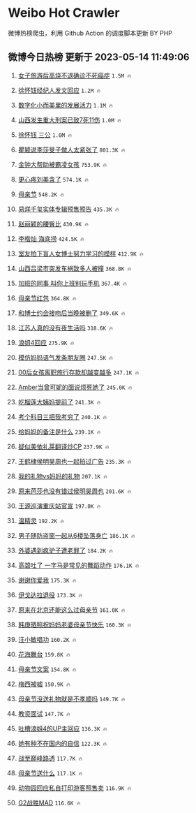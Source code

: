 # Weibo Hot Crawler 



微博热榜爬虫，利用 Github Action 的调度脚本更新 BY PHP 


## 微博今日热榜 更新于 2023-05-14 11:49:06 
1. [女子旅游后高烧不退确诊不死癌症](https://s.weibo.com/weibo?q=%23%E5%A5%B3%E5%AD%90%E6%97%85%E6%B8%B8%E5%90%8E%E9%AB%98%E7%83%A7%E4%B8%8D%E9%80%80%E7%A1%AE%E8%AF%8A%E4%B8%8D%E6%AD%BB%E7%99%8C%E7%97%87%23&t=31&band_rank=1&Refer=top) `1.5M 🔥` 

1. [徐怀钰经纪人发文回应](https://s.weibo.com/weibo?q=%23%E5%BE%90%E6%80%80%E9%92%B0%E7%BB%8F%E7%BA%AA%E4%BA%BA%E5%8F%91%E6%96%87%E5%9B%9E%E5%BA%94%23&t=31&band_rank=2&Refer=top) `1.2M 🔥` 

1. [数字化小而美里的发展活力](https://s.weibo.com/weibo?q=%23%E6%95%B0%E5%AD%97%E5%8C%96%E5%B0%8F%E8%80%8C%E7%BE%8E%E9%87%8C%E7%9A%84%E5%8F%91%E5%B1%95%E6%B4%BB%E5%8A%9B%23&t=31&band_rank=3&Refer=top) `1.1M 🔥` 

1. [山西发生重大刑案已致7死11伤](https://s.weibo.com/weibo?q=%23%E5%B1%B1%E8%A5%BF%E5%8F%91%E7%94%9F%E9%87%8D%E5%A4%A7%E5%88%91%E6%A1%88%E5%B7%B2%E8%87%B47%E6%AD%BB11%E4%BC%A4%23&t=31&band_rank=4&Refer=top) `1.0M 🔥` 

1. [徐怀钰 三公](https://s.weibo.com/weibo?q=%E5%BE%90%E6%80%80%E9%92%B0%20%E4%B8%89%E5%85%AC&t=31&band_rank=5&Refer=top) `1.0M 🔥` 

1. [瞿颖说李莎旻子做人太紧张了](https://s.weibo.com/weibo?q=%23%E7%9E%BF%E9%A2%96%E8%AF%B4%E6%9D%8E%E8%8E%8E%E6%97%BB%E5%AD%90%E5%81%9A%E4%BA%BA%E5%A4%AA%E7%B4%A7%E5%BC%A0%E4%BA%86%23&t=31&band_rank=6&Refer=top) `801.3K 🔥` 

1. [金钟大帮助被霸凌女孩](https://s.weibo.com/weibo?q=%23%E9%87%91%E9%92%9F%E5%A4%A7%E5%B8%AE%E5%8A%A9%E8%A2%AB%E9%9C%B8%E5%87%8C%E5%A5%B3%E5%AD%A9%23&t=31&band_rank=7&Refer=top) `753.9K 🔥` 

1. [更心疼刘美含了](https://s.weibo.com/weibo?q=%23%E6%9B%B4%E5%BF%83%E7%96%BC%E5%88%98%E7%BE%8E%E5%90%AB%E4%BA%86%23&t=31&band_rank=8&Refer=top) `574.1K 🔥` 

1. [母亲节](https://s.weibo.com/weibo?q=%E6%AF%8D%E4%BA%B2%E8%8A%82&t=31&band_rank=9&Refer=top) `548.2K 🔥` 

1. [易烊千玺实体专辑预售预告](https://s.weibo.com/weibo?q=%23%E6%98%93%E7%83%8A%E5%8D%83%E7%8E%BA%E5%AE%9E%E4%BD%93%E4%B8%93%E8%BE%91%E9%A2%84%E5%94%AE%E9%A2%84%E5%91%8A%23&t=31&band_rank=10&Refer=top) `435.3K 🔥` 

1. [赵丽颖的腰臀比](https://s.weibo.com/weibo?q=%23%E8%B5%B5%E4%B8%BD%E9%A2%96%E7%9A%84%E8%85%B0%E8%87%80%E6%AF%94%23&t=31&band_rank=11&Refer=top) `430.9K 🔥` 

1. [李楷灿 海底捞](https://s.weibo.com/weibo?q=%E6%9D%8E%E6%A5%B7%E7%81%BF%20%E6%B5%B7%E5%BA%95%E6%8D%9E&t=31&band_rank=12&Refer=top) `424.5K 🔥` 

1. [室友拍下盲人女博士努力学习的模样](https://s.weibo.com/weibo?q=%23%E5%AE%A4%E5%8F%8B%E6%8B%8D%E4%B8%8B%E7%9B%B2%E4%BA%BA%E5%A5%B3%E5%8D%9A%E5%A3%AB%E5%8A%AA%E5%8A%9B%E5%AD%A6%E4%B9%A0%E7%9A%84%E6%A8%A1%E6%A0%B7%23&t=31&band_rank=13&Refer=top) `412.9K 🔥` 

1. [山西吕梁市突发车祸致多人被撞](https://s.weibo.com/weibo?q=%E5%B1%B1%E8%A5%BF%E5%90%95%E6%A2%81%E5%B8%82%E7%AA%81%E5%8F%91%E8%BD%A6%E7%A5%B8%E8%87%B4%E5%A4%9A%E4%BA%BA%E8%A2%AB%E6%92%9E&t=31&band_rank=14&Refer=top) `368.8K 🔥` 

1. [加班的同事 叫你上班别玩手机](https://s.weibo.com/weibo?q=%E5%8A%A0%E7%8F%AD%E7%9A%84%E5%90%8C%E4%BA%8B%20%E5%8F%AB%E4%BD%A0%E4%B8%8A%E7%8F%AD%E5%88%AB%E7%8E%A9%E6%89%8B%E6%9C%BA&t=31&band_rank=15&Refer=top) `367.4K 🔥` 

1. [母亲节红包](https://s.weibo.com/weibo?q=%E6%AF%8D%E4%BA%B2%E8%8A%82%E7%BA%A2%E5%8C%85&t=31&band_rank=16&Refer=top) `364.8K 🔥` 

1. [和博士约会接吻后当晚被删了](https://s.weibo.com/weibo?q=%23%E5%92%8C%E5%8D%9A%E5%A3%AB%E7%BA%A6%E4%BC%9A%E6%8E%A5%E5%90%BB%E5%90%8E%E5%BD%93%E6%99%9A%E8%A2%AB%E5%88%A0%E4%BA%86%23&t=31&band_rank=17&Refer=top) `349.6K 🔥` 

1. [江苏人真的没有夜生活吗](https://s.weibo.com/weibo?q=%23%E6%B1%9F%E8%8B%8F%E4%BA%BA%E7%9C%9F%E7%9A%84%E6%B2%A1%E6%9C%89%E5%A4%9C%E7%94%9F%E6%B4%BB%E5%90%97%23&t=31&band_rank=18&Refer=top) `318.6K 🔥` 

1. [浪姐4回应](https://s.weibo.com/weibo?q=%23%E6%B5%AA%E5%A7%904%E5%9B%9E%E5%BA%94%23&t=31&band_rank=19&Refer=top) `275.9K 🔥` 

1. [模仿妈妈语气发条朋友圈](https://s.weibo.com/weibo?q=%23%E6%A8%A1%E4%BB%BF%E5%A6%88%E5%A6%88%E8%AF%AD%E6%B0%94%E5%8F%91%E6%9D%A1%E6%9C%8B%E5%8F%8B%E5%9C%88%23&t=31&band_rank=20&Refer=top) `247.5K 🔥` 

1. [00后女孩离职旅行存款却越变越多](https://s.weibo.com/weibo?q=%2300%E5%90%8E%E5%A5%B3%E5%AD%A9%E7%A6%BB%E8%81%8C%E6%97%85%E8%A1%8C%E5%AD%98%E6%AC%BE%E5%8D%B4%E8%B6%8A%E5%8F%98%E8%B6%8A%E5%A4%9A%23&t=31&band_rank=21&Refer=top) `247.1K 🔥` 

1. [Amber当曾可妮的面说烦死她了](https://s.weibo.com/weibo?q=%23Amber%E5%BD%93%E6%9B%BE%E5%8F%AF%E5%A6%AE%E7%9A%84%E9%9D%A2%E8%AF%B4%E7%83%A6%E6%AD%BB%E5%A5%B9%E4%BA%86%23&t=31&band_rank=22&Refer=top) `245.0K 🔥` 

1. [吃榴莲大姨妈提前了](https://s.weibo.com/weibo?q=%23%E5%90%83%E6%A6%B4%E8%8E%B2%E5%A4%A7%E5%A7%A8%E5%A6%88%E6%8F%90%E5%89%8D%E4%BA%86%23&t=31&band_rank=23&Refer=top) `241.3K 🔥` 

1. [考个科目三把我考穷了](https://s.weibo.com/weibo?q=%23%E8%80%83%E4%B8%AA%E7%A7%91%E7%9B%AE%E4%B8%89%E6%8A%8A%E6%88%91%E8%80%83%E7%A9%B7%E4%BA%86%23&t=31&band_rank=24&Refer=top) `240.1K 🔥` 

1. [给妈妈的备注是什么](https://s.weibo.com/weibo?q=%23%E7%BB%99%E5%A6%88%E5%A6%88%E7%9A%84%E5%A4%87%E6%B3%A8%E6%98%AF%E4%BB%80%E4%B9%88%23&t=31&band_rank=25&Refer=top) `239.1K 🔥` 

1. [疑似美依礼芽翻译炒CP](https://s.weibo.com/weibo?q=%23%E7%96%91%E4%BC%BC%E7%BE%8E%E4%BE%9D%E7%A4%BC%E8%8A%BD%E7%BF%BB%E8%AF%91%E7%82%92CP%23&t=31&band_rank=26&Refer=top) `237.9K 🔥` 

1. [王鹤棣侯明昊周也一起拍过广告](https://s.weibo.com/weibo?q=%23%E7%8E%8B%E9%B9%A4%E6%A3%A3%E4%BE%AF%E6%98%8E%E6%98%8A%E5%91%A8%E4%B9%9F%E4%B8%80%E8%B5%B7%E6%8B%8D%E8%BF%87%E5%B9%BF%E5%91%8A%23&t=31&band_rank=27&Refer=top) `235.3K 🔥` 

1. [我的礼物vs妈妈的礼物](https://s.weibo.com/weibo?q=%23%E6%88%91%E7%9A%84%E7%A4%BC%E7%89%A9vs%E5%A6%88%E5%A6%88%E7%9A%84%E7%A4%BC%E7%89%A9%23&t=31&band_rank=28&Refer=top) `207.1K 🔥` 

1. [原来芭莎也没有错过侯明昊周也](https://s.weibo.com/weibo?q=%23%E5%8E%9F%E6%9D%A5%E8%8A%AD%E8%8E%8E%E4%B9%9F%E6%B2%A1%E6%9C%89%E9%94%99%E8%BF%87%E4%BE%AF%E6%98%8E%E6%98%8A%E5%91%A8%E4%B9%9F%23&t=31&band_rank=29&Refer=top) `201.6K 🔥` 

1. [王源巡演重庆站官宣](https://s.weibo.com/weibo?q=%23%E7%8E%8B%E6%BA%90%E5%B7%A1%E6%BC%94%E9%87%8D%E5%BA%86%E7%AB%99%E5%AE%98%E5%AE%A3%23&t=31&band_rank=30&Refer=top) `197.0K 🔥` 

1. [温精灵](https://s.weibo.com/weibo?q=%E6%B8%A9%E7%B2%BE%E7%81%B5&t=31&band_rank=31&Refer=top) `192.2K 🔥` 

1. [男子随防盗窗一起从6楼坠落身亡](https://s.weibo.com/weibo?q=%23%E7%94%B7%E5%AD%90%E9%9A%8F%E9%98%B2%E7%9B%97%E7%AA%97%E4%B8%80%E8%B5%B7%E4%BB%8E6%E6%A5%BC%E5%9D%A0%E8%90%BD%E8%BA%AB%E4%BA%A1%23&t=31&band_rank=32&Refer=top) `186.1K 🔥` 

1. [外婆遇到疯驴子遭老罪了](https://s.weibo.com/weibo?q=%23%E5%A4%96%E5%A9%86%E9%81%87%E5%88%B0%E7%96%AF%E9%A9%B4%E5%AD%90%E9%81%AD%E8%80%81%E7%BD%AA%E4%BA%86%23&t=31&band_rank=33&Refer=top) `184.2K 🔥` 

1. [高碧吐了 一字马是常见的舞蹈动作](https://s.weibo.com/weibo?q=%23%E9%AB%98%E7%A2%A7%E5%90%90%E4%BA%86%20%E4%B8%80%E5%AD%97%E9%A9%AC%E6%98%AF%E5%B8%B8%E8%A7%81%E7%9A%84%E8%88%9E%E8%B9%88%E5%8A%A8%E4%BD%9C%23&t=31&band_rank=34&Refer=top) `176.1K 🔥` 

1. [谢谢你爱我](https://s.weibo.com/weibo?q=%E8%B0%A2%E8%B0%A2%E4%BD%A0%E7%88%B1%E6%88%91&t=31&band_rank=35&Refer=top) `175.3K 🔥` 

1. [伊戈达拉退役](https://s.weibo.com/weibo?q=%23%E4%BC%8A%E6%88%88%E8%BE%BE%E6%8B%89%E9%80%80%E5%BD%B9%23&t=31&band_rank=36&Refer=top) `173.3K 🔥` 

1. [原来在北京还能这么过母亲节](https://s.weibo.com/weibo?q=%23%E5%8E%9F%E6%9D%A5%E5%9C%A8%E5%8C%97%E4%BA%AC%E8%BF%98%E8%83%BD%E8%BF%99%E4%B9%88%E8%BF%87%E6%AF%8D%E4%BA%B2%E8%8A%82%23&t=31&band_rank=37&Refer=top) `161.0K 🔥` 

1. [韩庚晒照祝妈妈老婆母亲节快乐](https://s.weibo.com/weibo?q=%23%E9%9F%A9%E5%BA%9A%E6%99%92%E7%85%A7%E7%A5%9D%E5%A6%88%E5%A6%88%E8%80%81%E5%A9%86%E6%AF%8D%E4%BA%B2%E8%8A%82%E5%BF%AB%E4%B9%90%23&t=31&band_rank=38&Refer=top) `160.3K 🔥` 

1. [汪小敏唱功](https://s.weibo.com/weibo?q=%23%E6%B1%AA%E5%B0%8F%E6%95%8F%E5%94%B1%E5%8A%9F%23&t=31&band_rank=39&Refer=top) `160.2K 🔥` 

1. [花海舞台](https://s.weibo.com/weibo?q=%23%E8%8A%B1%E6%B5%B7%E8%88%9E%E5%8F%B0%23&t=31&band_rank=40&Refer=top) `159.8K 🔥` 

1. [母亲节文案](https://s.weibo.com/weibo?q=%E6%AF%8D%E4%BA%B2%E8%8A%82%E6%96%87%E6%A1%88&t=31&band_rank=41&Refer=top) `154.8K 🔥` 

1. [梅西被嘘](https://s.weibo.com/weibo?q=%23%E6%A2%85%E8%A5%BF%E8%A2%AB%E5%98%98%23&t=31&band_rank=42&Refer=top) `150.9K 🔥` 

1. [母亲节没送礼物就是不孝顺吗](https://s.weibo.com/weibo?q=%23%E6%AF%8D%E4%BA%B2%E8%8A%82%E6%B2%A1%E9%80%81%E7%A4%BC%E7%89%A9%E5%B0%B1%E6%98%AF%E4%B8%8D%E5%AD%9D%E9%A1%BA%E5%90%97%23&t=31&band_rank=43&Refer=top) `149.7K 🔥` 

1. [教资面试](https://s.weibo.com/weibo?q=%E6%95%99%E8%B5%84%E9%9D%A2%E8%AF%95&t=31&band_rank=44&Refer=top) `147.7K 🔥` 

1. [吐槽浪姐4的UP主回应](https://s.weibo.com/weibo?q=%23%E5%90%90%E6%A7%BD%E6%B5%AA%E5%A7%904%E7%9A%84UP%E4%B8%BB%E5%9B%9E%E5%BA%94%23&t=31&band_rank=45&Refer=top) `136.3K 🔥` 

1. [她有种不在国内的自信](https://s.weibo.com/weibo?q=%E5%A5%B9%E6%9C%89%E7%A7%8D%E4%B8%8D%E5%9C%A8%E5%9B%BD%E5%86%85%E7%9A%84%E8%87%AA%E4%BF%A1&t=31&band_rank=46&Refer=top) `122.3K 🔥` 

1. [战至巅峰路透](https://s.weibo.com/weibo?q=%E6%88%98%E8%87%B3%E5%B7%85%E5%B3%B0%E8%B7%AF%E9%80%8F&t=31&band_rank=47&Refer=top) `117.7K 🔥` 

1. [母亲节送什么](https://s.weibo.com/weibo?q=%E6%AF%8D%E4%BA%B2%E8%8A%82%E9%80%81%E4%BB%80%E4%B9%88&t=31&band_rank=48&Refer=top) `117.1K 🔥` 

1. [动物园回应私自打印游客照售卖](https://s.weibo.com/weibo?q=%23%E5%8A%A8%E7%89%A9%E5%9B%AD%E5%9B%9E%E5%BA%94%E7%A7%81%E8%87%AA%E6%89%93%E5%8D%B0%E6%B8%B8%E5%AE%A2%E7%85%A7%E5%94%AE%E5%8D%96%23&t=31&band_rank=49&Refer=top) `116.9K 🔥` 

1. [G2战胜MAD](https://s.weibo.com/weibo?q=%23G2%E6%88%98%E8%83%9CMAD%23&t=31&band_rank=50&Refer=top) `116.6K 🔥` 


